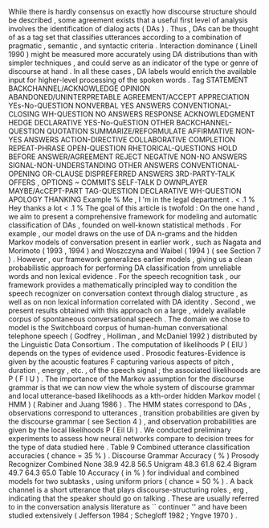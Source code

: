 While there is hardly consensus on exactly how discourse structure should be described , some agreement exists that a useful first level of analysis involves the identification of dialog acts ( DAs ) . 
Thus , DAs can be thought of as a tag set that classifies utterances according to a combination of pragmatic , semantic , and syntactic criteria . 
Interaction dominance ( Linell 1990 ) might be measured more accurately using DA distributions than with simpler techniques , and could serve as an indicator of the type or genre of discourse at hand . 
In all these cases , DA labels would enrich the available input for higher-level processing of the spoken words . 
Tag STATEMENT BACKCHANNEL/ACKNOWLEDGE OPINION ABANDONED/UNINTERPRETABLE AGREEMENT/ACCEPT APPRECIATION YEs-No-QUESTION NONVERBAL YES ANSWERS CONVENTIONAL-CLOSING WH-QUESTION NO ANSWERS RESPONSE ACKNOWLEDGMENT HEDGE DECLARATIVE YES-No-QuESTION OTHER BACKCHANNEL-QUESTION QUOTATION SUMMARIZE/REFORMULATE AFFIRMATIVE NON-YES ANSWERS ACTION-DIRECTIVE COLLABORATIVE COMPLETION REPEAT-PHRASE OPEN-QUESTION RHETORICAL-QUESTIONS HOLD BEFORE ANSWER/AGREEMENT REJECT NEGATIVE NON-NO ANSWERS SIGNAL-NON-UNDERSTANDING OTHER ANSWERS CONVENTIONAL-OPENING OR-CLAUSE DISPREFERRED ANSWERS 3RD-PARTY-TALK OFFERS , OPTIONS ~ COMMITS SELF-TALK D OWNPLAYER MAYBE/AcCEPT-PART TAG-QUESTION DECLARATIVE WH-QUESTION APOLOGY THANKING Example % Me , I 'm in the legal department . 
< .1 % Hey thanks a lot < .1 % The goal of this article is twofold : On the one hand , we aim to present a comprehensive framework for modeling and automatic classification of DAs , founded on well-known statistical methods . 
For example , our model draws on the use of DA n-grams and the hidden Markov models of conversation present in earlier work , such as Nagata and Morimoto ( 1993 , 1994 ) and Woszczyna and Waibel ( 1994 ) ( see Section 7 ) . 
However , our framework generalizes earlier models , giving us a clean probabilistic approach for performing DA classification from unreliable words and non lexical evidence . 
For the speech recognition task , our framework provides a mathematically principled way to condition the speech recognizer on conversation context through dialog structure , as well as on non lexical information correlated with DA identity . 
Second , we present results obtained with this approach on a large , widely available corpus of spontaneous conversational speech . 
The domain we chose to model is the Switchboard corpus of human-human conversational telephone speech ( Godfrey , Holliman , and McDaniel 1992 ) distributed by the Linguistic Data Consortium . 
The computation of likelihoods P ( EIU ) depends on the types of evidence used . 
Prosodic features-Evidence is given by the acoustic features F capturing various aspects of pitch , duration , energy , etc. , of the speech signal ; the associated likelihoods are P ( F I U ) . 
The importance of the Markov assumption for the discourse grammar is that we can now view the whole system of discourse grammar and local utterance-based likelihoods as a kth-order hidden Markov model ( HMM ) ( Rabiner and Juang 1986 ) . 
The HMM states correspond to DAs , observations correspond to utterances , transition probabilities are given by the discourse grammar ( see Section 4 ) , and observation probabilities are given by the local likelihoods P ( Eil Ui ) . 
We conducted preliminary experiments to assess how neural networks compare to decision trees for the type of data studied here . 
Table 9 Combined utterance classification accuracies ( chance = 35 % ) . 
Discourse Grammar Accuracy ( % ) Prosody Recognizer Combined None 38.9 42.8 56.5 Unigram 48.3 61.8 62.4 Bigram 49.7 64.3 65.0 Table 10 Accuracy ( in % ) for individual and combined models for two subtasks , using uniform priors ( chance = 50 % ) . 
A back channel is a short utterance that plays discourse-structuring roles , erg , indicating that the speaker should go on talking . 
These are usually referred to in the conversation analysis literature as `` continuer '' and have been studied extensively ( Jefferson 1984 ; Schegloff 1982 ; Yngve 1970 ) . 
